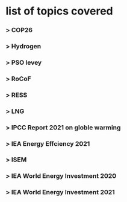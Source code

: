# list of topics covered

### > COP26
### > Hydrogen
### > PSO levey
### > RoCoF
### > RESS
### > LNG
### > IPCC Report 2021 on globle warming
### > IEA Energy Effciency 2021
### > ISEM
### > IEA World Energy Investment 2020
### > IEA World Energy Investment 2021

